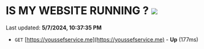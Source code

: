 # IS MY WEBSITE RUNNING ? [![](https://img.shields.io/static/v1?label=Sponsor&message=%E2%9D%A4&logo=GitHub&color=%23fe8e86)](https://github.com/sponsors/<username>)

Last updated: **5/7/2024, 10:37:35 PM**

- `GET` [https://youssefservice.me](https://youssefservice.me) - **Up** (177ms)
